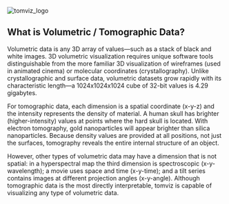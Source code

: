 ![tomviz_logo]

What is Volumetric / Tomographic Data?
------------

Volumetric data is any 3D array of values—such as a stack of black and white images. 3D volumetric visualization requires unique software tools distinguishable from the more familiar 3D visualization of wireframes (used in animated cinema) or molecular coordinates (crystallography). Unlike crystallographic and surface data, volumetric datasets grow rapidly with its characteristic length—a 1024x1024x1024 cube of 32-bit values is 4.29 gigabytes.

For tomographic data, each dimension is a spatial coordinate (x-y-z) and the intensity represents the density of material. A human skull has brighter (higher-intensity) values at points where the hard skull is located. With electron tomography, gold nanoparticles will appear brighter than silica nanoparticles. Because density values are provided at all positions, not just the surfaces, tomography reveals the entire internal structure of an object.

However, other types of volumetric data may have a dimension that is not spatial: in a hyperspectral map the third dimension is spectroscopic (x-y-wavelength); a movie uses space and time (x-y-time); and a tilt series contains images at different projection angles (x-y-angle). Although tomographic data is the most directly interpretable, tomviz is capable of visualizing any type of volumetric data.


  [tomviz_logo]: https://github.com/OpenChemistry/tomviz/blob/master/tomviz/icons/tomvizfull.png "tomviz"
